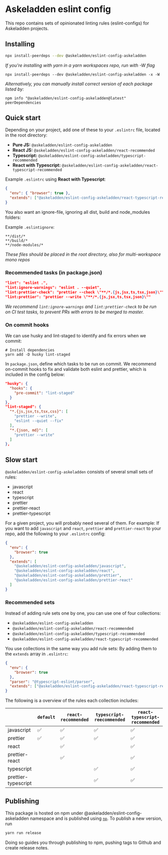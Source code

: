 # Askeladden eslint config

This repo contains sets of opinionated linting rules (eslint-configs) for Askeladden projects.

## Installing

```sh
npx install-peerdeps --dev @askeladden/eslint-config-askeladden
```

_If you're installing with yarn in a yarn workspaces repo, run with -W flag_
``` 
npx install-peerdeps --dev @askeladden/eslint-config-askeladden -x -W
```


_Alternatively, you can manually install correct version of each package listed by:_
```
npm info "@askeladden/eslint-config-askeladden@latest" peerDependencies
```


## Quick start

Depending on your project, add one of these to your `.eslintrc` file, located in the root directory:

- **Pure JS:** `@askeladden/eslint-config-askeladden`
- **React JS:** `@askeladden/eslint-config-askeladden/react-recommended`
- **Typescript:** `@askeladden/eslint-config-askeladden/typescript-recommended`
- **React with Typescript:** `@askeladden/eslint-config-askeladden/react-typescript-recommended`

Example `.eslintrc` using **React with Typescript**:

```json
{
  "env": { "browser": true },
  "extends": ["@askeladden/eslint-config-askeladden/react-typescript-recommended"]
}
```

You also want an ignore-file, ignoring all dist, build and node_modules folders:

Example `.eslintignore`:
```
**/dist/*
**/build/*
**/node-modules/*
```

_These files should be placed in the root directory, also for multi-workspace mono repos_

### Recommended tasks (in package.json)
```json 
"lint": "eslint .",
"lint:ignore-warnings": "eslint . --quiet",
"lint:prettier-check": "prettier --check \"**/*.{js,jsx,ts,tsx,json}\"",
"lint:prettier": "prettier --write \"**/*.{js,jsx,ts,tsx,json}\""
```

_We recommend `lint:ignore-warnings` and `lint:prettier-check` to be run on CI test tasks, to prevent PRs with errors to be merged to master._

### On commit hooks

We can use husky and lint-staged to identify and fix errors when we commit:

```
# Install dependencies
yarn add -D husky lint-staged
```

In `package.json`, define which tasks to be run on commit. We recommend on-commit hooks to fix and validate both eslint and prettier, which is included in the config below:

```json
"husky": {
  "hooks": {
    "pre-commit": "lint-staged"
  }
},
"lint-staged": {
  "*.{js,jsx,ts,tsx,css}": [
    "prettier --write",
    "eslint --quiet --fix"
  ],
  "*.{json, md}": [
    "prettier --write"
  ]
},
```



## Slow start

`@askeladden/eslint-config-askeladden` consists of several small sets of rules:

- javascript
- react
- typescript
- prettier
- prettier-react
- prettier-typescript

For a given project, you will probably need several of them. For example: If you want to add `javascript` and `react`, `prettier` and `prettier-react` to your repo, add the following to your `.eslintrc` config:

```json
{
  "env": {
    "browser": true
  },
  "extends": [
    "@askeladden/eslint-config-askeladden/javascript",
    "@askeladden/eslint-config-askeladden/react",
    "@askeladden/eslint-config-askeladden/prettier",
    "@askeladden/eslint-config-askeladden/prettier-react"
  ]
}
```

### Recommended sets

Instead of adding rule sets one by one, you can use one of four collections:

- `@askeladden/eslint-config-askeladden`
- `@askeladden/eslint-config-askeladden/react-recommended`
- `@askeladden/eslint-config-askeladden/typescript-recommended`
- `@askeladden/eslint-config-askeladden/react-typescript-recommended`

You use collections in the same way you add rule sets: By adding them to the `extends` array in `.eslintrc`:

```json
{
  "env": {
    "browser": true
  },
  "parser": "@typescript-eslint/parser",
  "extends": ["@askeladden/eslint-config-askeladden/react-typescript-recommended"]
}
```

The following is a overview of the rules each collection includes:

|                     | `default` | `react-recommended` | `typescript-reecommended` | `react-typescript-recommended` |
| ------------------- | --------- | ------------------- | ------------------------- | ------------------------------ |
| javascript          | ✅        | ✅                  | ✅                        | ✅                             |
| prettier            | ✅        | ✅                  | ✅                        | ✅                             |
| react               |           | ✅                  |                           | ✅                             |
| prettier-react      |           | ✅                  |                           | ✅                             |
| typescript          |           |                     | ✅                        | ✅                             |
| prettier-typescript |           |                     | ✅                        | ✅                             |

## Publishing

This package is hosted on npm under @askeladden/eslint-config-askeladden namespace and is published using [`np`](https://github.com/sindresorhus/np). To publish a new version, run

```sh
yarn run release
```

Doing so guides you through publishing to npm, pushing tags to Github and create release notes.
